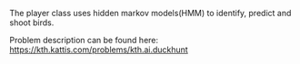 The player class uses hidden markov models(HMM) to identify, predict and shoot birds. 

Problem description can be found here: https://kth.kattis.com/problems/kth.ai.duckhunt
